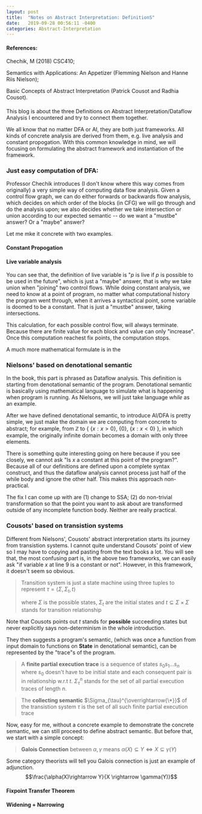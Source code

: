 ```yaml
---
layout: post
title:  "Notes on Abstract Interpretation: DefinitionS"
date:   2019-09-28 00:56:11 -0400
categories: Abstract-Interpretation
---
```


#### References:
Chechik, M (2018) CSC410; 

Semantics with Applications: An Appetizer (Flemming Nielson and Hanne Riis Nielson); 

Basic Concepts of Abstract Interpretation (Patrick Cousot and Radhia Cousot).

#### 

This blog is about the three Definitions on Abstract Interpretation/Dataflow Analysis I encountered and try to connect them together.

We all know that no matter DFA or AI, they are both just frameworks. All kinds of concrete analysis are derived from them, e.g. live analysis and constant propogation. With this common knowledge in mind, we will focusing on formulating the abstract framework and instantiation of the framework.

### Just easy computation of DFA:
Professor Chechik introduces (I don't know where this way comes from originally) a very simple way of computing data flow analysis. Given a control flow graph, we can do either forwards or backwards flow analysis, which decides on which order of the blocks (in CFG) we will go through and do the analysis upon; we also decides whether we take intersection or union according to our expected semantic -- do we want a "mustbe" answer? Or a "maybe" answer?

Let me mke it concrete with two examples.

#### Constant Propogation


#### Live variable analysis


You can see that, the definition of live variable is "$p$ is live if $p$ is possible to be used in the future", which is just a "maybe" answer, that is why we take union when "joining" two control flows. While doing constant analysis, we need to know at a point of program, no matter what computational history the program went through, when it arrives a syntactical point, some variable is doomed to be a constant. That is just a "mustbe" answer, taking intersections.

This calculation, for each possible control flow, will always terminate. Because there are finite value for each block and value can only "increase". Once this computation reachest fix points, the computation stops.


A much more mathematical formulate is in the 

### Nielsons' based on denotational semantic

In the book, this part is phrased as Dataflow analysis. This definition is starting from denotational semantic of the program. Denotational semantic is basically using mathematical language to simulate what is happening when program is running. As Nielsons, we will just take language _while_ as an example.



After we have defined denotational semantic, to introduce AI/DFA is pretty simple, we just make the domain we are computing from concrete to abstract; for example, from $\mathbb{Z}$ to { {$x : x > 0$}, {$0$}, {$x : x < 0$} }, in which example, the originally infinite domain becomes a domain with only three elements.




There is something quite interesting going on here because if you see closely, we cannot ask "Is $x$ a constant at this point of the program?". Because all of our definitions are defined upon a complete syntax construct, and thus the dataflow analysis cannot process just half of the while body and ignore the other half. This makes this approach non-practical.

The fix I can come up with are (1) change to SSA; (2) do non-trivial transformation so that the point you want to ask about are transformed outside of any incomplete function body. Neither are really practical.


### Cousots' based on transistion systems

Different from Nielsons', Cousots' abstract interpretation starts its journey from transistion systems. I cannot quite understand Cousots' point of view so I may have to copying and pasting from the text books a lot. You will see that, the most confusing part is, in the above two frameworks, we can easily ask "if variable $x$ at line 9 is a constant or not". However, in this framework, it doesn't seem so obvious.

> Transition system is just a state machine using three tuples to represent 
> $\tau = \langle \Sigma, \Sigma_ t, t \rangle$
> 
> where $\Sigma$ is the possible states, $\Sigma_t$ are the initial states and $t \subseteq \Sigma \times \Sigma$ stands for transition relationship

Note that Cousots points out $t$ stands for __possible__ succeeding states but never explicitly says non-determinism in the whole introduction.

They then suggests a program's semantic, (which was once a function from input domain to functions on __State__ in denotational semantic), can be represented by the "trace"s of the program.

> A **finite partial execution trace** is a sequence of states $s_ 0 s_ 1 ... s_ n$ where $s_ 0$ doesn't have to be initial state and each consequent pair is in relationship w.r.t $t$. $\Sigma_ \tau ^{n}$ stands for the set of all partial execution traces of length $n$.

> The **collecting semantic** $\Sigma_{\tau}^{\overrightarrow{\*}}$ of the transistion system $\tau$ is the set of all such finite partial execution trace



Now, easy for me, without a concrete example to demonstrate the concrete semantic, we can still proceed to define abstract semantic. But before that, we start with a simple concept:
> **Galois Connection** between $\alpha, \gamma$ means $\alpha(X) \subseteq Y \Leftrightarrow X \subseteq \gamma(Y)$

Some category theorists will tell you Galois connection is just an example of adjunction.
$$\frac{\alpha(X)\rightarrow Y}{X \rightarrow \gamma(Y)}$$

#### Fixpoint Transfer Theorem

#### Widening + Narrowing